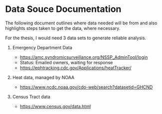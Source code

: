 # Data Souce Documentation 
The following document outlines where data needed will be from and also highlights steps taken to get the data, where necessary. 

For the thesis, I would need 3 data sets to generate reliable analysis. 

1. Emergency Department Data
    - https://amc.syndromicsurveillance.org/NSSP_AdminTool/login
    - Status: Emailed owners, waiting for response
    - https://ephtracking.cdc.gov/Applications/heatTracker/

2. Heat data, managed by NOAA
    - https://www.ncdc.noaa.gov/cdo-web/search?datasetid=GHCND

3. Census Tract data
    - https://www.census.gov/data.html